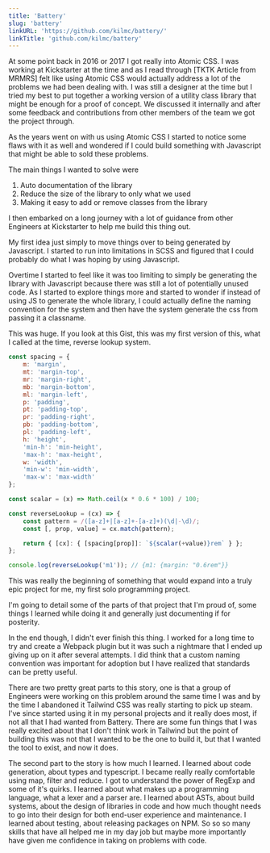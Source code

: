 ```yaml
---
title: 'Battery'
slug: 'battery'
linkURL: 'https://github.com/kilmc/battery/'
linkTitle: 'github.com/kilmc/battery'
---
```


At some point back in 2016 or 2017 I got really into Atomic CSS. I was working at Kickstarter at the time and as I read through [TKTK Article from MRMRS] felt like using Atomic CSS would actually address a lot of the problems we had been dealing with. I was still a designer at the time but I tried my best to put together a working version of a utility class library that might be enough for a proof of concept. We discussed it internally and after some feedback and contributions from other members of the team we got the project through.

As the years went on with us using Atomic CSS I started to notice some flaws with it as well and wondered if I could build something with Javascript that might be able to sold these problems.

The main things I wanted to solve were

1. Auto documentation of the library
2. Reduce the size of the library to only what we used
3. Making it easy to add or remove classes from the library

I then embarked on a long journey with a lot of guidance from other Engineers at Kickstarter to help me build this thing out.

My first idea just simply to move things over to being generated by Javascript. I started to run into limitations in SCSS and figured that I could probably do what I was hoping by using Javascript.

Overtime I started to feel like it was too limiting to simply be generating the library with Javascript because there was still a lot of potentially unused code. As I started to explore things more and started to wonder if instead of using JS to generate the whole library, I could actually define the naming convention for the system and then have the system generate the css from passing it a classname.

This was huge. If you look at this Gist, this was my first version of this, what I called at the time, reverse lookup system.

```javascript
const spacing = {
	m: 'margin',
	mt: 'margin-top',
	mr: 'margin-right',
	mb: 'margin-bottom',
	ml: 'margin-left',
	p: 'padding',
	pt: 'padding-top',
	pr: 'padding-right',
	pb: 'padding-bottom',
	pl: 'padding-left',
	h: 'height',
	'min-h': 'min-height',
	'max-h': 'max-height',
	w: 'width',
	'min-w': 'min-width',
	'max-w': 'max-width'
};

const scalar = (x) => Math.ceil(x * 0.6 * 100) / 100;

const reverseLookup = (cx) => {
	const pattern = /([a-z]+|[a-z]+-[a-z]+)(\d|-\d)/;
	const [, prop, value] = cx.match(pattern);

	return { [cx]: { [spacing[prop]]: `${scalar(+value)}rem` } };
};

console.log(reverseLookup('m1')); // {m1: {margin: "0.6rem"}}
```

This was really the beginning of something that would expand into a truly epic project for me, my first solo programming project.

I'm going to detail some of the parts of that project that I'm proud of, some things I learned while doing it and generally just documenting if for posterity.

In the end though, I didn't ever finish this thing. I worked for a long time to try and create a Webpack plugin but it was such a nightmare that I ended up giving up on it after several attempts. I did think that a custom naming convention was important for adoption but I have realized that standards can be pretty useful.

There are two pretty great parts to this story, one is that a group of Engineers were working on this problem around the same time I was and by the time I abandoned it Tailwind CSS was really starting to pick up steam. I've since started using it in my personal projects and it really does most, if not all that I had wanted from Battery. There are some fun things that I was really excited about that I don't think work in Tailwind but the point of building this was not that I wanted to be the one to build it, but that I wanted the tool to exist, and now it does.

The second part to the story is how much I learned. I learned about code generation, about types and typescript. I became really really comfortable using map, filter and reduce. I got to understand the power of RegExp and some of it's quirks. I learned about what makes up a programming language, what a lexer and a parser are. I learned about ASTs, about build systems, about the design of libraries in code and how much thought needs to go into their design for both end-user experience and maintenance. I learned about testing, about releasing packages on NPM. So so so many skills that have all helped me in my day job but maybe more importantly have given me confidence in taking on problems with code.
